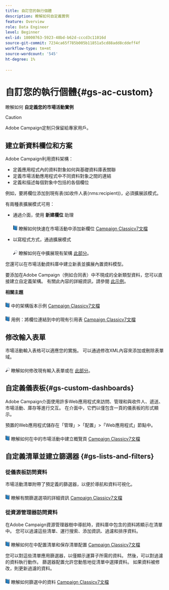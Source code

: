 ```yaml
---
title: 自訂您的執行個體
description: 瞭解如何自定義實例
feature: Overview
role: Data Engineer
level: Beginner
exl-id: 18000763-5923-48bd-b62d-cccd3c11016d
source-git-commit: 7234ca65f785b005b11851a5cd88add8cddeff4f
workflow-type: tm+mt
source-wordcount: '545'
ht-degree: 1%

---
```


# 自訂您的執行個體{#gs-ac-custom}

瞭解如何 **自定義您的市場活動實例**

>[!CAUTION]
>
>Adobe Campaign定制只保留給專家用戶。

## 建立新資料欄位和方案

Adobe Campaign利用資料架構：

* 定義應用程式內的資料對象如何與基礎資料庫表關聯
* 定義市場活動應用程式中不同資料對象之間的連結
* 定義和描述每個對象中包括的各個欄位

例如，要將欄位添加到現有表(如收件人表(nms:recipient))，必須擴展該模式。

有兩種表擴展模式可用：

* 通過介面，使用 **新建欄位** 助理

   ![](../assets/do-not-localize/book.png) 瞭解如何快速在市場活動中添加新欄位 [Campaign Classicv7文檔](https://experienceleague.adobe.com/docs/campaign-classic/using/configuring-campaign-classic/editing-schemas/new-field-wizard.html?lang=en#configuring-campaign-classic)

* 以寫程式方式，通過擴展模式

   ![](../assets/do-not-localize/glass.png) 瞭解如何在中擴展現有架構 [此部分](../dev/extend-schema.md)。


您還可以在市場活動資料庫中建立新表並擴展內置資料模型。

要添加在Adobe Campaign（例如合同表）中不現成的全新類型資料，您可以直接建立自定義架構。 有關此內容的詳細資訊，請參閱 [此示例](../dev/create-schema.md#example--creating-a-contract-table)。

**相關主題**

![](../assets/do-not-localize/book.png) 中的架構版本示例 [Campaign Classicv7文檔](https://experienceleague.adobe.com/docs/campaign-classic/using/configuring-campaign-classic/editing-schemas/examples-of-schemas-edition.html?lang=en#configuring-campaign-classic)

![](../assets/do-not-localize/book.png) 用例：將欄位連結到中的現有引用表 [Campaign Classicv7文檔](https://experienceleague.adobe.com/docs/campaign-classic/using/configuring-campaign-classic/editing-schemas/examples-of-schemas-edition.html?lang=en#uc-link)


## 修改輸入表單

市場活動輸入表格可以適應您的實施。 可以通過修改XML內容來添加或刪除表單域。

![](../assets/do-not-localize/glass.png) 瞭解如何修改現有輸入表單或在 [此部分](../dev/forms.md)。

## 自定義儀表板{#gs-custom-dashboards}

Adobe Campaign介面使用許多Web應用程式來訪問、管理和與收件人、遞送、市場活動、庫存等進行交互。 在介面中，它們以僅包含一頁的儀表板的形式顯示。

預置的Web應用程式儲存在「管理」>「配置」>「Web應用程式」節點中。

![](../assets/do-not-localize/book.png) 瞭解如何在中的市場活動中建立概覽頁 [Campaign Classicv7文檔](https://experienceleague.adobe.com/docs/campaign-classic/using/designing-content/web-applications/use-cases--creating-overviews.html?lang=en#creating-a-single-page-web-application)


## 自定義清單並建立篩選器 {#gs-lists-and-filters}

### 從儀表板訪問資料

市場活動清單附帶了預定義的篩選器，以便於導航和資料可視化。

![](../assets/do-not-localize/book.png) 瞭解有關篩選選項的詳細資訊 [Campaign Classicv7文檔](https://experienceleague.adobe.com/docs/campaign-classic/using/getting-started/filtering-data/filtering-options.html?lang=en#about-filtering)


### 從資源管理器訪問資料

在Adobe Campaign資源管理器樹中導航時，資料庫中包含的資料將顯示在清單中。 您可以過濾這些清單、運行搜索、添加資訊、過濾和排序資料。

![](../assets/do-not-localize/book.png) 瞭解如何在中配置清單和保存清單配置 [Campaign Classicv7文檔](https://experienceleague.adobe.com/docs/campaign-classic/using/getting-started/starting-with-adobe-campaign/campaign-workspace/adobe-campaign-ui-lists.html?lang=en#getting-started)


您可以對這些清單應用篩選器，以僅顯示運算子所需的資料。 然後，可以對過濾的資料執行動作。 篩選器配置允許您動態地從清單中選擇資料。 如果資料被修改，則更新過濾的資料。

![](../assets/do-not-localize/book.png) 瞭解如何篩選中的資料 [Campaign Classicv7文檔](https://experienceleague.adobe.com/docs/campaign-classic/using/getting-started/filtering-data/creating-filters.html?lang=en#typology-of-available-filters)
